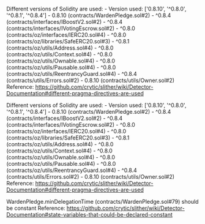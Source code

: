 Different versions of Solidity are used:
        - Version used: ['0.8.10', '^0.8.0', '^0.8.1', '^0.8.4']
        - 0.8.10 (contracts/WardenPledge.sol#2)
        - ^0.8.4 (contracts/interfaces/IBoostV2.sol#2)
        - ^0.8.4 (contracts/interfaces/IVotingEscrow.sol#2)
        - ^0.8.0 (contracts/oz/interfaces/IERC20.sol#4)
        - ^0.8.0 (contracts/oz/libraries/SafeERC20.sol#3)
        - ^0.8.1 (contracts/oz/utils/Address.sol#4)
        - ^0.8.0 (contracts/oz/utils/Context.sol#4)
        - ^0.8.0 (contracts/oz/utils/Ownable.sol#4)
        - ^0.8.0 (contracts/oz/utils/Pausable.sol#4)
        - ^0.8.0 (contracts/oz/utils/ReentrancyGuard.sol#4)
        - ^0.8.4 (contracts/utils/Errors.sol#2)
        - 0.8.10 (contracts/utils/Owner.sol#2)
Reference: https://github.com/crytic/slither/wiki/Detector-Documentation#different-pragma-directives-are-used

Different versions of Solidity are used:
        - Version used: ['0.8.10', '^0.8.0', '^0.8.1', '^0.8.4']
        - 0.8.10 (contracts/WardenPledge.sol#2)
        - ^0.8.4 (contracts/interfaces/IBoostV2.sol#2)
        - ^0.8.4 (contracts/interfaces/IVotingEscrow.sol#2)
        - ^0.8.0 (contracts/oz/interfaces/IERC20.sol#4)
        - ^0.8.0 (contracts/oz/libraries/SafeERC20.sol#3)
        - ^0.8.1 (contracts/oz/utils/Address.sol#4)
        - ^0.8.0 (contracts/oz/utils/Context.sol#4)
        - ^0.8.0 (contracts/oz/utils/Ownable.sol#4)
        - ^0.8.0 (contracts/oz/utils/Pausable.sol#4)
        - ^0.8.0 (contracts/oz/utils/ReentrancyGuard.sol#4)
        - ^0.8.4 (contracts/utils/Errors.sol#2)
        - 0.8.10 (contracts/utils/Owner.sol#2)
Reference: https://github.com/crytic/slither/wiki/Detector-Documentation#different-pragma-directives-are-used


WardenPledge.minDelegationTime (contracts/WardenPledge.sol#79) should be constant
Reference: https://github.com/crytic/slither/wiki/Detector-Documentation#state-variables-that-could-be-declared-constant
